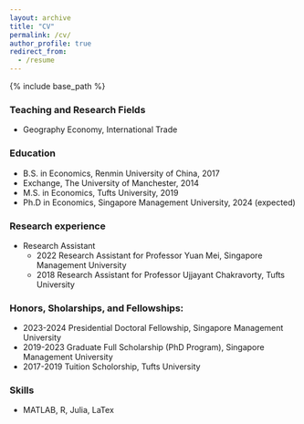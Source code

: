 ```yaml
---
layout: archive
title: "CV"
permalink: /cv/
author_profile: true
redirect_from:
  - /resume
---
```


{% include base_path %}
### Teaching and Research Fields
- Geography Economy, International Trade
  
### Education
- B.S. in Economics, Renmin University of China, 2017
- Exchange, The University of Manchester, 2014
- M.S. in Economics, Tufts University, 2019
- Ph.D in Economics, Singapore Management University, 2024 (expected)

### Research experience
- Research Assistant
  - 2022 Research Assistant for Professor Yuan Mei, Singapore Management University
  - 2018 Research Assistant for Professor Ujjayant Chakravorty, Tufts University

### Honors, Sholarships, and Fellowships:
- 2023-2024 Presidential Doctoral Fellowship, Singapore Management University
- 2019-2023 Graduate Full Scholarship (PhD Program), Singapore Management University
- 2017-2019 Tuition Scholorship, Tufts University
  
### Skills
- MATLAB, R, Julia, LaTex
